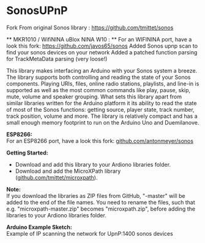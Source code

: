 # SonosUPnP


Fork From original Sonos library : https://github.com/tmittet/sonos

** MKR1010 / WifiNINA uBlox NINA W10 : **
For an WIFININA port, have a look this fork: https://github.com/javos65/sonos
Added Sonos upnp scan to find your sonos devices on your network
Added a patched function parsing for TrackMetaData parsing (very loose!)

This library makes interfacing an Arduino with your Sonos system a breeze. The
library supports both controlling and reading the state of your Sonos components.
Playing URIs, files, online radio stations, playlists, and line-in is supported
as well as the most common commands like play, pause, skip, mute, volume and
speaker grouping. What sets this library apart from similar libraries written
for the Arduino platform it its ability to read the state of most of the Sonos
functions: getting source, player state, track number, track position, volume
and more. The library is relatively compact and has a small enough memory
footprint to run on the Arduino Uno and Duemilanove.


**ESP8266:**  
For an ESP8266 port, have a look this fork:
[github.com/antonmeyer/sonos](https://github.com/antonmeyer/sonos)

**Getting Started:**
- Download and add this library to your Ardiono libraries folder.
- Download and add the MicroXPath library
([github.com/tmittet/microxpath](https://github.com/tmittet/microxpath)).

**Note:**  
If you download the libraries as ZIP files from GitHub, "-master" will be added
to the end of the file names. You need to rename the files, such that e.g.
"microxpath-master.zip" becomes "microxpath.zip", before adding the libraries
to your Ardiono libraries folder.

**Arduino Example Sketch:**  
Example of IP scanning the network for UpnP:1400 sonos devices
